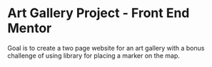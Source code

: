 # Art Gallery Project - Front End Mentor

Goal is to create a two page website for an art gallery with a bonus challenge of using library for placing a marker on the map.